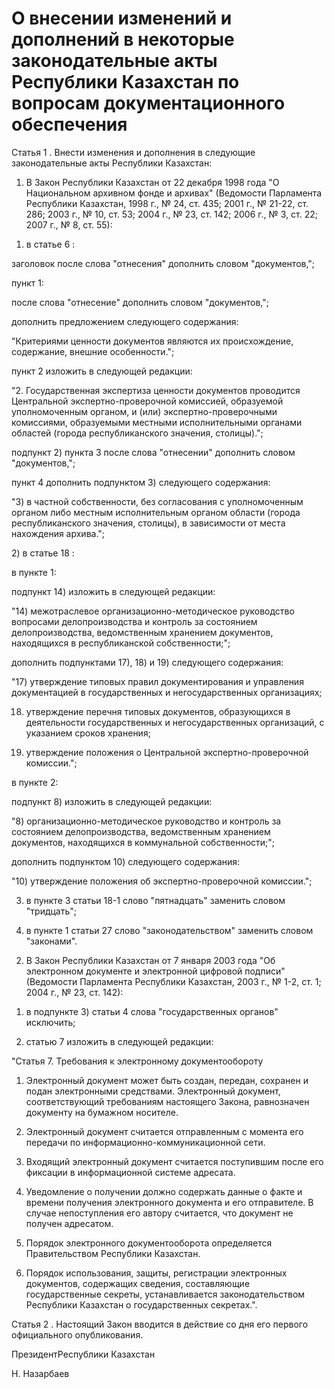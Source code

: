 # О внесении изменений и дополнений в некоторые законодательные акты Республики Казахстан по вопросам документационного обеспечения

Статья 1 . Внести изменения и дополнения в следующие законодательные акты Республики Казахстан:

1. В Закон Республики Казахстан от 22 декабря 1998 года "О Национальном архивном фонде и архивах" (Ведомости Парламента Республики Казахстан, 1998 г., № 24, ст. 435; 2001 г., № 21-22, ст. 286; 2003 г., № 10, ст. 53; 2004 г., № 23, ст. 142; 2006 г., № 3, ст. 22; 2007 г., № 8, ст. 55):

1) в статье 6 :

заголовок после слова "отнесения" дополнить словом "документов,";

пункт 1:

после слова "отнесение" дополнить словом "документов,";

дополнить предложением следующего содержания:

"Критериями ценности документов являются их происхождение, содержание, внешние особенности.";

пункт 2 изложить в следующей редакции:

"2. Государственная экспертиза ценности документов проводится Центральной экспертно-проверочной комиссией, образуемой уполномоченным органом, и (или) экспертно-проверочными комиссиями, образуемыми местными исполнительными органами областей (города республиканского значения, столицы).";

подпункт 2) пункта 3 после слова "отнесении" дополнить словом "документов,";

пункт 4 дополнить подпунктом 3) следующего содержания:

"3) в частной собственности, без согласования с уполномоченным органом либо местным исполнительным органом области (города республиканского значения, столицы), в зависимости от места нахождения архива.";

­2) в статье 18 :

в пункте 1:

подпункт 14) изложить в следующей редакции:

"14) межотраслевое организационно-методическое руководство вопросами делопроизводства и контроль за состоянием делопроизводства, ведомственным хранением документов, находящихся в республиканской собственности;";

дополнить подпунктами 17), 18) и 19) следующего содержания:

"17) утверждение типовых правил документирования и управления документацией в государственных и негосударственных организациях;

18) утверждение перечня типовых документов, образующихся в деятельности государственных и негосударственных организаций, с указанием сроков хранения;

19) утверждение положения о Центральной экспертно-проверочной комиссии.";

в пункте 2:

подпункт 8) изложить в следующей редакции:

"8) организационно-методическое руководство и контроль за состоянием делопроизводства, ведомственным хранением документов, находящихся в коммунальной собственности;";

дополнить подпунктом 10) следующего содержания:

"10) утверждение положения об экспертно-проверочной комиссии.";

3) в пункте 3 статьи 18-1 слово "пятнадцать" заменить словом "тридцать";

4) в пункте 1 статьи 27 слово "законодательством" заменить словом "законами".

2. В Закон Республики Казахстан от 7 января 2003 года "Об электронном документе и электронной цифровой подписи" (Ведомости Парламента Республики Казахстан, 2003 г., № 1-2, ст. 1; 2004 г., № 23, ст. 142):

1) в подпункте 3) статьи 4 слова "государственных органов" исключить;

2) статью 7 изложить в следующей редакции:

"Статья 7. Требования к электронному документообороту

1. Электронный документ может быть создан, передан, сохранен и подан электронными средствами. Электронный документ, соответствующий требованиям настоящего Закона, равнозначен документу на бумажном носителе.

2. Электронный документ считается отправленным с момента его передачи по информационно-коммуникационной сети.

3. Входящий электронный документ считается поступившим после его фиксации в информационной системе адресата.

4. Уведомление о получении должно содержать данные о факте и времени получения электронного документа и его отправителе. В случае непоступления его автору считается, что документ не получен адресатом.

5. Порядок электронного документооборота определяется Правительством Республики Казахстан.

6. Порядок использования, защиты, регистрации электронных документов, содержащих сведения, составляющие государственные секреты, устанавливается законодательством Республики Казахстан о государственных секретах.".

Статья 2 . Настоящий Закон вводится в действие со дня его первого официального опубликования.

ПрезидентРеспублики Казахстан

Н. Назарбаев

